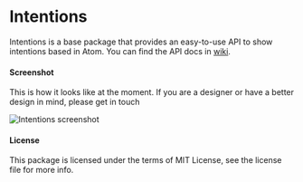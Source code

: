 Intentions
=========

Intentions is a base package that provides an easy-to-use API to show intentions based in Atom. You can find the API docs in [wiki](https://github.com/steelbrain/intentions/wiki/Provider-API).

#### Screenshot

This is how it looks like at the moment. If you are a designer or have a better design in mind, please get in touch

![Intentions screenshot](https://cloud.githubusercontent.com/assets/4278113/12488546/e73809ba-c08d-11e5-8038-dd222f3a815d.png)

#### License
This package is licensed under the terms of MIT License, see the license file for more info.
